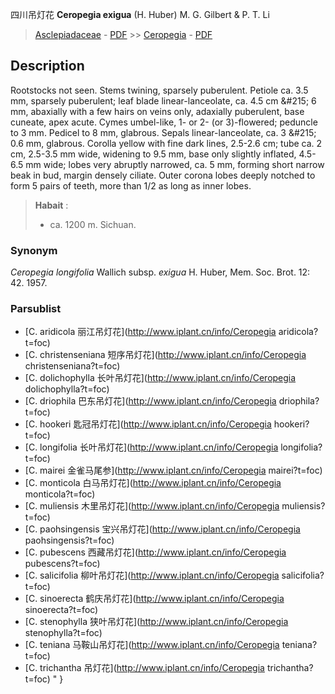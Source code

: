 四川吊灯花 **Ceropegia exigua** (H. Huber) M. G. Gilbert & P. T. Li

> [Asclepiadaceae](http://www.iplant.cn/info/Asclepiadaceae?t=foc) - [PDF](http://www.iplant.cn/foc/pdf/Asclepiadaceae.pdf) >> [Ceropegia](http://www.iplant.cn/info/Ceropegia?t=foc) - [PDF](http://www.iplant.cn/foc/pdf/Ceropegia.pdf)

## Description

Rootstocks not seen. Stems twining, sparsely puberulent. Petiole ca. 3.5 mm, sparsely puberulent; leaf blade linear-lanceolate, ca. 4.5 cm &amp;#215; 6 mm, abaxially with a few hairs on veins only, adaxially puberulent, base cuneate, apex acute. Cymes umbel-like, 1- or 2- (or 3)-flowered; peduncle to 3 mm. Pedicel to 8 mm, glabrous. Sepals linear-lanceolate, ca. 3 &amp;#215; 0.6 mm, glabrous. Corolla yellow with fine dark lines, 2.5-2.6 cm; tube ca. 2 cm, 2.5-3.5 mm wide, widening to 9.5 mm, base only slightly inflated, 4.5-6.5 mm wide; lobes very abruptly narrowed, ca. 5 mm, forming short narrow beak in bud, margin densely ciliate. Outer corona lobes deeply notched to form 5 pairs of teeth, more than 1/2 as long as inner lobes.

> **Habait** : 
>* ca. 1200 m. Sichuan.

### Synonym
*Ceropegia longifolia* Wallich subsp. *exigua* H. Huber, Mem. Soc. Brot. 12: 42. 1957.

### Parsublist

* [C.  aridicola  丽江吊灯花](http://www.iplant.cn/info/Ceropegia aridicola?t=foc)
* [C.  christenseniana  短序吊灯花](http://www.iplant.cn/info/Ceropegia christenseniana?t=foc)
* [C.  dolichophylla  长叶吊灯花](http://www.iplant.cn/info/Ceropegia dolichophylla?t=foc)
* [C.  driophila  巴东吊灯花](http://www.iplant.cn/info/Ceropegia driophila?t=foc)
* [C.  hookeri  匙冠吊灯花](http://www.iplant.cn/info/Ceropegia hookeri?t=foc)
* [C.  longifolia  长叶吊灯花](http://www.iplant.cn/info/Ceropegia longifolia?t=foc)
* [C.  mairei  金雀马尾参](http://www.iplant.cn/info/Ceropegia mairei?t=foc)
* [C.  monticola  白马吊灯花](http://www.iplant.cn/info/Ceropegia monticola?t=foc)
* [C.  muliensis  木里吊灯花](http://www.iplant.cn/info/Ceropegia muliensis?t=foc)
* [C.  paohsingensis  宝兴吊灯花](http://www.iplant.cn/info/Ceropegia paohsingensis?t=foc)
* [C.  pubescens  西藏吊灯花](http://www.iplant.cn/info/Ceropegia pubescens?t=foc)
* [C.  salicifolia  柳叶吊灯花](http://www.iplant.cn/info/Ceropegia salicifolia?t=foc)
* [C.  sinoerecta  鹤庆吊灯花](http://www.iplant.cn/info/Ceropegia sinoerecta?t=foc)
* [C.  stenophylla  狭叶吊灯花](http://www.iplant.cn/info/Ceropegia stenophylla?t=foc)
* [C.  teniana  马鞍山吊灯花](http://www.iplant.cn/info/Ceropegia teniana?t=foc)
* [C.  trichantha  吊灯花](http://www.iplant.cn/info/Ceropegia trichantha?t=foc)
"
}